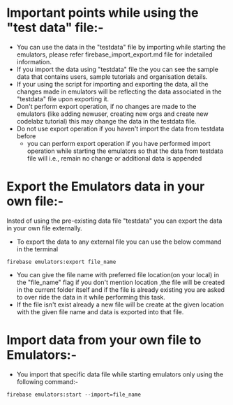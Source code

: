 # Important points while using the "test data" file:-
- You can use the data in the "testdata" file by importing while starting the emulators, please refer firebase_import_export.md file for indetailed information.
- If you import the data using "testdata" file the you can see the sample data that contains users, sample tutorials and organisation details.
- If your using the script for importing and exporting the data, all the changes made in emulators will be reflecting the data associated in the "testdata" file upon exporting it.
- Don't perform export operation, if no changes are made to the emulators (like adding newuser, creating new orgs and create new codelabz tutorial) this may change the data in the testdata file.
- Do not use export operation if you haven't import the data from testdata before
  - you can perform export operation if you have performed import operation while starting the emulators so that the data from testdata file will i.e., remain no change or additional data is appended
# Export the Emulators data in your own file:-
Insted of using the pre-existing data file "testdata" you can export the data in your own file externally.
- To export the data to any external file you can use the below command in the terminal
```
firebase emulators:export file_name
```
- You can give the file name with preferred file location(on your local) in the "file_name" flag if you don't mention location ,the file will be created in the current folder itself and  if the file is already existing you are asked to over ride the data in it while performing this task.
- If the file isn't exist already a new file will be create at the given location with the given file name and data is exported into that file.
# Import data from your own file to Emulators:-
- You import that specific data file while starting emulators only using the following command:-
```
firebase emulators:start --import=file_name
```
